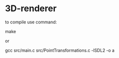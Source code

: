 # 3D-renderer
to compile use command:

make

or

gcc src/main.c src/PointTransformations.c -lSDL2 -o a
